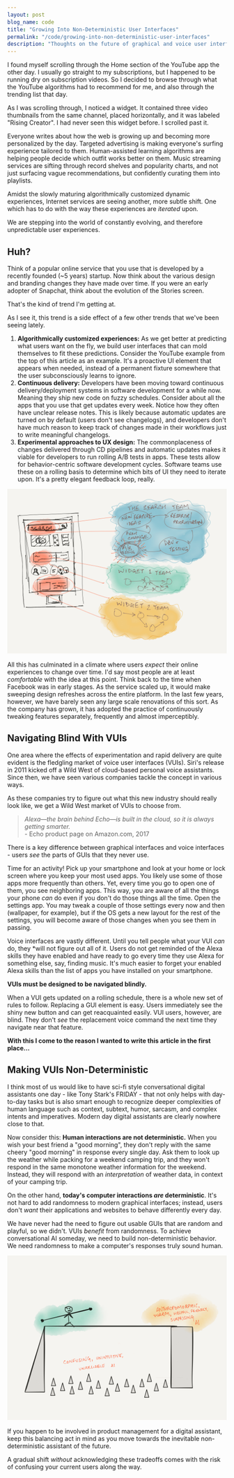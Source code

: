```yaml
---
layout: post
blog_name: code
title: "Growing Into Non-Deterministic User Interfaces"
permalink: "/code/growing-into-non-deterministic-user-interfaces"
description: "Thoughts on the future of graphical and voice user interfaces as they grow more and more unpredictable."
---
```


I found myself scrolling through the Home section of the YouTube app the other day. I usually go straight to my subscriptions, but I happened to be running dry on subscription videos. So I decided to browse through what the YouTube algorithms had to recommend for me, and also through the trending list that day.

As I was scrolling through, I noticed a widget. It contained three video thumbnails from the same channel, placed horizontally, and it was labeled "Rising Creator". I had never seen this widget before. I scrolled past it.

<!--more-->

Everyone writes about how the web is growing up and becoming more personalized by the day. Targeted advertising is making everyone's surfing experience tailored to them. Human-assisted learning algorithms are helping people decide which outfit works better on them. Music streaming services are sifting through record shelves and popularity charts, and not just surfacing vague recommendations, but confidently curating them into playlists.

Amidst the slowly maturing algorithmically customized dynamic experiences, Internet services are seeing another, more subtle shift. One which has to do with the way these experiences are *iterated* upon.

We are stepping into the world of constantly evolving, and therefore unpredictable user experiences.

## Huh?

Think of a popular online service that you use that is developed by a recently founded (~5 years) startup. Now think about the various design and branding changes they have made over time. If you were an early adopter of Snapchat, think about the evolution of the Stories screen.

That's the kind of trend I'm getting at.

As I see it, this trend is a side effect of a few other trends that we've been seeing lately.

1. **Algorithmically customized experiences:** As we get better at predicting what users want on the fly, we build user interfaces that can mold themselves to fit these predictions. Consider the YouTube example from the top of this article as an example. It's a proactive UI element that appears when needed, instead of a permanent fixture somewhere that the user subconsciously learns to ignore.
2. **Continuous delivery:** Developers have been moving toward continuous delivery/deployment systems in software development for a while now. Meaning they ship new code on fuzzy schedules. Consider about all the apps that you use that get updates every week. Notice how they often have unclear release notes. This is likely because automatic updates are turned on by default (users don't see changelogs), and developers don't have much reason to keep track of changes made in their workflows just to write meaningful changelogs.
3. **Experimental approaches to UX design:** The commonplaceness of changes delivered through CD pipelines and automatic updates makes it viable for developers to run rolling A/B tests in apps. These tests allow for behavior-centric software development cycles. Software teams use these on a rolling basis to determine which bits of UI they need to iterate upon. It's a pretty elegant feedback loop, really.

![](/assets/per-component-continuous-delivery.png)  

All this has culminated in a climate where users *expect* their online experiences to change over time. I'd say most people are at least *comfortable* with the idea at this point. Think back to the time when Facebook was in early stages. As the service scaled up, it would make sweeping design refreshes across the entire platform. In the last few years, however, we have barely seen any large scale renovations of this sort. As the company has grown, it has adopted the practice of continuously tweaking features separately, frequently and almost imperceptibly.

## Navigating Blind With VUIs

One area where the effects of experimentation and rapid delivery are quite evident is the fledgling market of voice user interfaces (VUIs). Siri's release in 2011 kicked off a Wild West of cloud-based personal voice assistants. Since then, we have seen various companies tackle the concept in various ways.

As these companies try to figure out what this new industry should really look like, we get a Wild West market of VUIs to choose from.

> *Alexa—the brain behind Echo—is built in the cloud, so it is always getting smarter.*   
> \- Echo product page on Amazon.com, 2017

There is a key difference between graphical interfaces and voice interfaces - users *see* the parts of GUIs that they never use.

Time for an activity! Pick up your smartphone and look at your home or lock screen where you keep your most used apps. You likely use some of those apps more frequently than others. Yet, every time you go to open one of them, you see neighboring apps. This way, you are aware of all the things your phone *can* do even if you don't do those things all the time. Open the settings app. You may tweak a couple of those settings every now and then (wallpaper, for example), but if the OS gets a new layout for the rest of the settings, you will become aware of those changes when you see them in passing.

Voice interfaces are vastly different. Until you tell people what your VUI *can* do, they *will not figure out all of it. Users do not get reminded of the Alexa skills they have enabled and have ready to go every time they use Alexa for something else, say, finding music. It's much easier to forget your enabled Alexa skills than the list of apps you have installed on your smartphone.

**VUIs must be designed to be navigated blindly.**

When a VUI gets updated on a rolling schedule, there is a whole new set of rules to follow. Replacing a GUI element is easy. Users immediately see the shiny new button and can get reacquainted easily. VUI users, however, are blind. They don't *see* the replacement voice command the next time they navigate near that feature.

**With this I come to the reason I wanted to write this article in the first place...**

## Making VUIs Non-Deterministic

I think most of us would like to have sci-fi style conversational digital assistants one day - like Tony Stark's FRIDAY - that not only helps with day-to-day tasks but is also smart enough to recognize deeper complexities of human language such as context, subtext, humor, sarcasm, and complex intents and imperatives. Modern day digital assistants are clearly nowhere close to that.

Now consider this: **Human interactions are not deterministic.** When you wish your best friend a "good morning", they don't reply with the same cheery "good morning" in response every single day. Ask them to look up the weather while packing for a weekend camping trip, and they won't respond in the same monotone weather information for the weekend. Instead, they will respond with an *interpretation* of weather data, in context of your camping trip.

On the other hand, **today's computer interactions *are* deterministic**. It's not hard to add randomness to modern graphical interfaces; instead, users don't *want* their applications and websites to behave differently every day.

We have never had the need to figure out usable GUIs that are random and playful, so we didn't. VUIs *benefit* from randomness. To achieve conversational AI someday, we need to build non-deterministic behavior. We need randomness to make a computer's responses truly sound human.

![](/assets/digital-assistant-balancing-act.png)  

If you happen to be involved in product management for a digital assistant, keep this balancing act in mind as you move towards the inevitable non-deterministic assistant of the future.

A gradual shift *without* acknowledging these tradeoffs comes with the risk of confusing your current users along the way.
